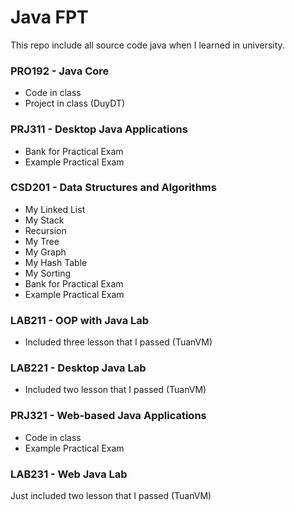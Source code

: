 # Java FPT

This repo include all source code java when I learned in university.

### PRO192 - Java Core

- Code in class
- Project in class (DuyDT)

### PRJ311 - Desktop Java Applications

- Bank for Practical Exam
- Example Practical Exam

### CSD201 - Data Structures and Algorithms

- My Linked List
- My Stack
- Recursion
- My Tree
- My Graph
- My Hash Table
- My Sorting
- Bank for Practical Exam
- Example Practical Exam

### LAB211 - OOP with Java Lab

- Included three lesson that I passed (TuanVM)

### LAB221 - Desktop Java Lab

- Included two lesson that I passed (TuanVM)

### PRJ321 - Web-based Java Applications

- Code in class
- Example Practical Exam

### LAB231 - Web Java Lab

Just included two lesson that I passed (TuanVM)
